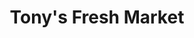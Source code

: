 ---
title: "Tony's Fresh Market"
url: /chicago/tonys-fresh-market-north-elston-avenue/
shop: supermarket
---